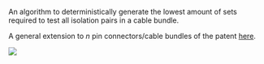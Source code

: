 An algorithm to deterministically generate the lowest amount of sets required to test all isolation pairs in a cable bundle.

A general extension to _n_ pin connectors/cable bundles of the patent [here](https://patents.google.com/patent/US20020171434A1/en).

![](https://patentimages.storage.googleapis.com/c6/e8/2c/de497f8c3505b4/US20020171434A1-20021121-D00000.png)
